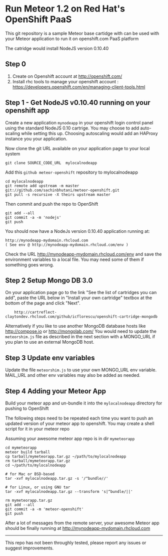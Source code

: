 Run Meteor 1.2 on Red Hat's OpenShift PaaS
====================================================================
This git repository is a sample Meteor base cartidge with can be used with your
Meteor application to run it on openshift.com PaaS platform

The catridge would install NodeJS version 0.10.40

Step 0
----------------------------------------------------------
1. Create on Openshift account at http://openshift.com/
2. Install rhc tools to manage your openshift account :
        https://developers.openshift.com/en/managing-client-tools.html


Step 1 - Get NodeJS v0.10.40 running on your openshift app
----------------------------------------------------------

Create a new application `mynodeapp` in your openshift login control panel
using the standard NodeJS 0.10 cartrige.
You may choose to add auto-scaling while setting this up.
Choosing autoscaling would add an HAProxy instance you your application.

Now clone the git URL available on your application page to your local system

    git clone SOURCE_CODE_URL  mylocalnodeapp

Add this `github meteor-openshift` repository to mylocalnodeapp

    cd mylocalnodeapp
    git remote add upstream -m master git://github.com/sachinbhutani/meteor-openshift.git
    git pull -s recursive -X theirs upstream master

Then commit and push the repo to OpenShift

    git add --all
    git commit -a -m 'nodejs'
    git push

You should now have a NodeJs version 0.10.40  application running at:

    http://mynodeapp-mydomain.rhcloud.com
    ( See env @ http://mynodeapp-mydomain.rhcloud.com/env )

Check the URL http://mynodeapp-mydomain.rhcloud.com/env and save the environment variables to a local file.
You may need some of them if something goes wrong.

Step 2 Setup Mongo DB 3.0
------------------------------------------------------------
On your application page go to the link "See the list of cartridges you can add", paste the URL below in "Install your own cartridge" textbox at the bottom of the page and click "Next".

        http://cartreflect-claytondev.rhcloud.com/github/icflorescu/openshift-cartridge-mongodb

Alternatively if you like to use another MongoDB database hosts like http://compose.io or http://mongolab.com/
You would need to update the `meteorshim.js` file as described in the next section with a MONGO_URL if you plan to use an external MongoDB host.

Step 3 Update env variables
------------------------------------------------------------
Update the file `meteorshim.js` to use your own MONGO_URL env variable.
MAIL_URL and other env variables may also be added as needed.

Step 4 Adding your Meteor App
------------------------------------------------------------
Build your meteor app and un-bundle it into the `mylocalnodeapp` directory for pushing to OpenShift

The following steps need to be repeated each time you want to push an updated version of your meteor app to openshift.
You may create a shell script for it in your meteor repo

Assuming your awesome meteor app repo is in dir `mymeteorapp`

    cd mymeteorapp
    meteor build tarball
    cp tarball/mymeteorapp.tar.gz ~/path/to/mylocalnodeapp
    rm tarball/mymeteorapp.tar.gz
    cd ~/path/to/mylocalnodeapp

    # for Mac or BSD-based
    tar -xvf mylocalnodeapp.tar.gz -s '/^bundle//'

    # for Linux, or using GNU tar
    tar -xvf mylocalnodeapp.tar.gz --transform 's|^bundle/||'

    rm mymeteorapp.tar.gz
    git add --all
    git commit -a -m 'meteor-openshift'
    git push

After a lot of messages from the remote server, your awesome Meteor app should be finally running at
    http://mynodeapp-mydomain.rhcloud.com

----------------------------------------------------------------------------------------
This repo has not been throughly tested, please report any issues or suggest improvements.
